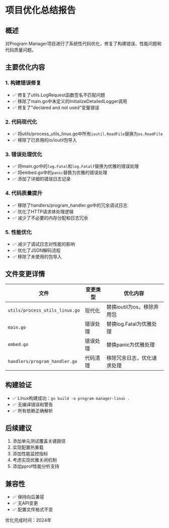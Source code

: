 # 项目优化总结报告

## 概述
对Program Manager项目进行了系统性代码优化，修复了构建错误、性能问题和代码质量问题。

## 主要优化内容

### 1. 构建错误修复
- ✅ 修复了utils.LogRequest函数签名不匹配问题
- ✅ 移除了main.go中未定义的InitializeDetailedLogger调用
- ✅ 修复了"declared and not used"变量错误

### 2. 代码现代化
- ✅ 将utils/process_utils_linux.go中所有`ioutil.ReadFile`替换为`os.ReadFile`
- ✅ 移除了已弃用的io/ioutil包导入

### 3. 错误处理优化
- ✅ 将main.go中的`log.Fatal`和`log.Fatalf`替换为优雅的错误处理
- ✅ 将embed.go中的`panic`替换为优雅的错误处理
- ✅ 添加了详细的错误日志记录

### 4. 代码质量提升
- ✅ 移除了handlers/program_handler.go中的冗余调试日志
- ✅ 优化了HTTP请求体处理逻辑
- ✅ 减少了不必要的内存分配和日志冗余

### 5. 性能优化
- ✅ 减少了调试日志对性能的影响
- ✅ 优化了JSON解码流程
- ✅ 移除了未使用的包导入

## 文件变更详情

| 文件 | 变更类型 | 优化内容 |
|------|----------|----------|
| `utils/process_utils_linux.go` | 现代化 | 替换ioutil为os，移除弃用包 |
| `main.go` | 错误处理 | 替换log.Fatal为优雅处理 |
| `embed.go` | 错误处理 | 替换panic为优雅处理 |
| `handlers/program_handler.go` | 代码清理 | 移除冗余日志，优化请求处理 |

## 构建验证
- ✅ Linux构建成功：`go build -o program-manager-linux .`
- ✅ 无编译错误和警告
- ✅ 所有依赖正确解析

## 后续建议
1. 添加单元测试覆盖关键路径
2. 实现配置热重载
3. 添加性能监控指标
4. 考虑实现优雅关闭机制
5. 添加pprof性能分析支持

## 兼容性
- ✅ 保持向后兼容
- ✅ 无API变更
- ✅ 配置文件格式不变

优化完成时间：2024年